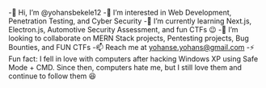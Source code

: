 -👋 Hi, I’m @yohansbekele12
-👀 I’m interested in Web Development, Penetration Testing, and Cyber Security
-🌱 I’m currently learning Next.js, Electron.js, Automotive Security Assessment, and fun CTFs 😉
-💞️ I’m looking to collaborate on MERN Stack projects, Pentesting projects, Bug Bounties, and FUN CTFs
-📫 Reach me at yohanse.yohans@gmail.com
-⚡ Fun fact: I fell in love with computers after hacking Windows XP using Safe Mode + CMD. Since then, computers hate me, but I still love them and continue to follow them 😆

<!---
yohansbekele12/yohansbekele12 is a ✨ special ✨ repository because its `README.md` (this file) appears on your GitHub profile.
You can click the Preview link to take a look at your changes.
--->
